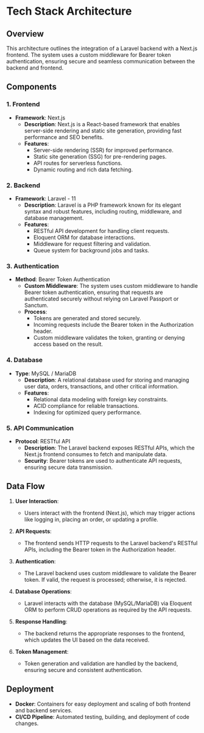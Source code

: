 # Tech Stack Architecture

## Overview
This architecture outlines the integration of a Laravel backend with a Next.js frontend. The system uses a custom middleware for Bearer token authentication, ensuring secure and seamless communication between the backend and frontend.

## Components

### 1. Frontend
- **Framework**: Next.js
  - **Description**: Next.js is a React-based framework that enables server-side rendering and static site generation, providing fast performance and SEO benefits.
  - **Features**:
    - Server-side rendering (SSR) for improved performance.
    - Static site generation (SSG) for pre-rendering pages.
    - API routes for serverless functions.
    - Dynamic routing and rich data fetching.

### 2. Backend
- **Framework**: Laravel - 11
  - **Description**: Laravel is a PHP framework known for its elegant syntax and robust features, including routing, middleware, and database management.
  - **Features**:
    - RESTful API development for handling client requests.
    - Eloquent ORM for database interactions.
    - Middleware for request filtering and validation.
    - Queue system for background jobs and tasks.

### 3. Authentication
- **Method**: Bearer Token Authentication
  - **Custom Middleware**: The system uses custom middleware to handle Bearer token authentication, ensuring that requests are authenticated securely without relying on Laravel Passport or Sanctum.
  - **Process**:
    - Tokens are generated and stored securely.
    - Incoming requests include the Bearer token in the Authorization header.
    - Custom middleware validates the token, granting or denying access based on the result.

### 4. Database
- **Type**: MySQL / MariaDB
  - **Description**: A relational database used for storing and managing user data, orders, transactions, and other critical information.
  - **Features**:
    - Relational data modeling with foreign key constraints.
    - ACID compliance for reliable transactions.
    - Indexing for optimized query performance.

### 5. API Communication
- **Protocol**: RESTful API
  - **Description**: The Laravel backend exposes RESTful APIs, which the Next.js frontend consumes to fetch and manipulate data.
  - **Security**: Bearer tokens are used to authenticate API requests, ensuring secure data transmission.

## Data Flow

1. **User Interaction**:
   - Users interact with the frontend (Next.js), which may trigger actions like logging in, placing an order, or updating a profile.

2. **API Requests**:
   - The frontend sends HTTP requests to the Laravel backend's RESTful APIs, including the Bearer token in the Authorization header.

3. **Authentication**:
   - The Laravel backend uses custom middleware to validate the Bearer token. If valid, the request is processed; otherwise, it is rejected.

4. **Database Operations**:
   - Laravel interacts with the database (MySQL/MariaDB) via Eloquent ORM to perform CRUD operations as required by the API requests.

5. **Response Handling**:
   - The backend returns the appropriate responses to the frontend, which updates the UI based on the data received.

6. **Token Management**:
   - Token generation and validation are handled by the backend, ensuring secure and consistent authentication.

## Deployment

- **Docker**: Containers for easy deployment and scaling of both frontend and backend services.
- **CI/CD Pipeline**: Automated testing, building, and deployment of code changes.

